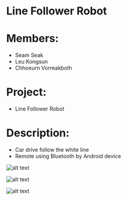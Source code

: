 # Line Follower Robot

# Members:
  - Seam Seak
  - Leu Kongsun
  - Chhoeurn Vorreakboth
  
# Project:
  - Line Follower Robot
  
# Description:
  - Car drive follow the white line
  - Remote using Bluetooth by Android device
  
![alt text](https://scontent.fpnh1-2.fna.fbcdn.net/v/t31.0-8/19787240_1853631708285296_8435546701616220367_o.jpg?_nc_eui2=v1%3AAeG8M_2dODIHqddQTRMzHmr3ePHQgI3d3dcxRZ38lRg4UCbOWZTJe9Jmakwi5aZWE56O5eBggG7TsUE2sFa1lj7xMSUURUHoI42iXSI7xBn00Q&oh=093f63b9ba21192b107da387ceda9fdf&oe=5B03D9AF
)

![alt text](https://scontent.fpnh1-2.fna.fbcdn.net/v/t31.0-8/19944306_1853631704951963_4671827779721883106_o.jpg?_nc_eui2=v1%3AAeG5xe-9wbZ4Q76KUNWlT1QNpXUfQBiTW_CRimuirwimAPPDGd1imKNMfa1uWuA1Fl5TRlmkQFKu6e_1DNDr0GC8DJyZU7KZ1B8P3jCngbZ1xw&oh=5300a2b893f4a9e95727e2b41c37355a&oe=5B204C8B)

![alt text](https://scontent.fpnh1-2.fna.fbcdn.net/v/t31.0-8/19679318_1853631701618630_7474298773539343584_o.jpg?_nc_eui2=v1%3AAeEbka8F7qI_cgQlV2dtkvKOSd8dqI6aLW0A00trbsONW_kYhgoGTjMKuL9Dknngih5-WSGQylcq2u06lu0mlnBq-IBeQCPluZD6DGKIsxkY_g&oh=bd8e09028dbc82ebeecdaa458be762fd&oe=5B4D8499)
